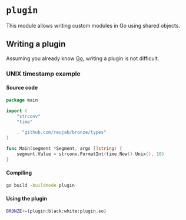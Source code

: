 # `plugin`
This module allows writing custom modules in Go using shared objects.

## Writing a plugin
Assuming you already know [Go](https://golang.org/), writing a plugin is not difficult.

### UNIX timestamp example
#### Source code
```go
package main

import (
	"strconv"
	"time"

	. "github.com/reujab/bronze/types"
)

func Main(segment *Segment, args []string) {
	segment.Value = strconv.FormatInt(time.Now().Unix(), 10)
}
```

#### Compiling
```sh
go build -buildmode plugin
```

#### Using the plugin
```sh
BRONZE+=(plugin:black:white:plugin.so)
```
